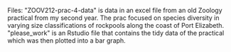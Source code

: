 Files:
"ZOOV212-prac-4-data" is data in an excel file from an old Zoology practical from my second year. The prac focused on species diversity in varying size classifications of rockpools along the coast of Port Elizabeth.
"please_work" is an Rstudio file that contains the tidy data of the practical which was then plotted into a bar graph.

